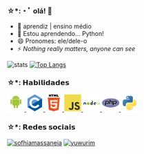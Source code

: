### ☆*:・ﾟ olá! 🦩

- 🔭 aprendiz | ensino médio
- 🌱 Estou aprendendo... Python!
- 😄 Pronomes: ele/dele-o
- ⚡ <i> Nothing really matters, anyone can see </i>


![stats](https://github-readme-stats.vercel.app/api?username=yuwurim&show_icons=true&theme=vue)
[![Top Langs](https://github-readme-stats.vercel.app/api/top-langs/?username=yuwurim&layout=compact&langs_count=16&theme=vue)](https://github.com/yuwurim/github-readme-stats)




<h3 align="left">☆*: 𝗛𝗮𝗯𝗶𝗹𝗶𝗱𝗮𝗱𝗲𝘀</h3>
<p align="left"> <a href="https://developer.android.com" target="_blank" rel="noreferrer"> <img src="https://raw.githubusercontent.com/devicons/devicon/master/icons/android/android-original-wordmark.svg" alt="android" width="40" height="40"/> </a> <a href="https://www.cprogramming.com/" target="_blank" rel="noreferrer"> <img src="https://raw.githubusercontent.com/devicons/devicon/master/icons/c/c-original.svg" alt="c" width="40" height="40"/> </a> <a href="https://www.w3.org/html/" target="_blank" rel="noreferrer"> <img src="https://raw.githubusercontent.com/devicons/devicon/master/icons/html5/html5-original-wordmark.svg" alt="html5" width="40" height="40"/> </a> <a href="https://developer.mozilla.org/en-US/docs/Web/JavaScript" target="_blank" rel="noreferrer"> <img src="https://raw.githubusercontent.com/devicons/devicon/master/icons/javascript/javascript-original.svg" alt="javascript" width="40" height="40"/> </a> <a href="https://nodejs.org" target="_blank" rel="noreferrer"> <img src="https://raw.githubusercontent.com/devicons/devicon/master/icons/nodejs/nodejs-original-wordmark.svg" alt="nodejs" width="40" height="40"/> </a> <a href="https://www.php.net" target="_blank" rel="noreferrer"> <img src="https://raw.githubusercontent.com/devicons/devicon/master/icons/php/php-original.svg" alt="php" width="40" height="40"/> </a> <a href="https://www.python.org" target="_blank" rel="noreferrer"> <img src="https://raw.githubusercontent.com/devicons/devicon/master/icons/python/python-original.svg" alt="python" width="40" height="40"/> </a> </p>
 
<h3 align="left">☆*: 𝗥𝗲𝗱𝗲𝘀 𝘀𝗼𝗰𝗶𝗮𝗶𝘀</h3>
<p align="left">
<a href="https://linkedin.com/in/sofhiamassaneia" target="blank"><img align="center" src="https://raw.githubusercontent.com/rahuldkjain/github-profile-readme-generator/master/src/images/icons/Social/linked-in-alt.svg" alt="sofhiamassaneia" height="30" width="40" /></a>
<a href="https://instagram.com/yuwurim" target="blank"><img align="center" src="https://raw.githubusercontent.com/rahuldkjain/github-profile-readme-generator/master/src/images/icons/Social/instagram.svg" alt="yuwurim" height="30" width="40" /></a>
</p>




